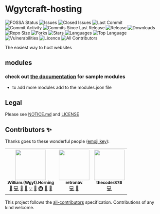 # Wgytcraft-hosting
![FOSSA Status](https://app.fossa.com/api/projects/git%2Bgithub.com%2Fwgytcraft%2Fwgytcraft-hosting.svg?type=shield) ![Issues](https://img.shields.io/github/issues/wgytcraft/wgytcraft-hosting?color=green&logo=github&logoColor=white) ![Closed Issues](https://img.shields.io/github/issues-closed/wgytcraft/wgytcraft-hosting?color=red&logo=github&logoColor=white) ![Last Commit](https://img.shields.io/github/last-commit/wgytcraft/wgytcraft-hosting?color=green&logo=github&logoColor=white) ![Commit Activity](https://img.shields.io/github/commit-activity/y/wgytcraft/wgytcraft-hosting?color=green&logo=github&logoColor=white) ![Commits Since Last Release](https://img.shields.io/github/commits-since/wgytcraft/wgytcraft-hosting/latest?color=green&include_prereleases&label=commits%20since%20last%20release&logo=github&logoColor=white&sort=semver) ![Release](https://img.shields.io/github/v/release/wgytcraft/wgytcraft-hosting?color=green&logo=github&logoColor=white) ![Downloads](https://img.shields.io/github/downloads/wgytcraft/wgytcraft-hosting/latest/total?color=green&logo=github&logoColor=white&sort=semver) ![Repo Size](https://img.shields.io/github/repo-size/wgytcraft/wgytcraft-hosting?color=green&logo=github&logoColor=white) ![Forks](https://img.shields.io/github/forks/wgytcraft/wgytcraft-hosting?color=green&logo=github-actions&logoColor=white) ![Stars](https://img.shields.io/github/stars/wgytcraft/wgytcraft-hosting?color=green&logo=github&logoColor=white) ![Languages](https://img.shields.io/github/languages/count/wgytcraft/wgytcraft-hosting?color=green&logo=github&logoColor=white) ![Top Language](https://img.shields.io/github/languages/top/wgytcraft/wgytcraft-hosting?color=green&logoColor=white) ![Vulnerabilities](https://img.shields.io/snyk/vulnerabilities/github/wgytcraft/wgytcraft-hosting?color=green&logo=synk&logoColor=white) ![Licence](https://img.shields.io/github/license/wgytcraft/wgytcraft-hosting?color=green&logo=repl.it&logoColor=white) ![All Contributors](https://img.shields.io/github/all-contributors/wgytcraft/wgytcraft-hosting/master?color=green&logo=github&logoColor=white)

The easiest way to host websites

## modules
### check out [the documentation](https://documentation.wgyt.tk/wgytcraft.cf/#modules) for sample modules
- to add more modules add to the modules.json file

## Legal
Please see [NOTICE.md](https://github.com/wgytcraft/wgytcraft-hosting/blob/master/NOTICE.md) and [LICENSE](https://github.com/wgytcraft/wgytcraft-hosting/blob/master/LICENSE)

## Contributors ✨

Thanks goes to these wonderful people ([emoji key](https://allcontributors.org/docs/en/emoji-key)):

<!-- ALL-CONTRIBUTORS-LIST:START - Do not remove or modify this section -->
<!-- prettier-ignore-start -->
<!-- markdownlint-disable -->
<table>
  <tr>
    <td align="center"><a href="http://wgyt.tk"><img src="https://avatars.githubusercontent.com/u/68466727?v=4?s=100" width="100px;" alt=""/><br /><sub><b>William (Wgyt) Horning</b></sub></a><br /><a href="https://github.com/wgytcraft/wgytcraft-hosting/issues?q=author%3Awgyt" title="Bug reports">🐛</a> <a href="https://github.com/wgytcraft/wgytcraft-hosting/commits?author=wgyt" title="Code">💻</a> <a href="https://github.com/wgytcraft/wgytcraft-hosting/commits?author=wgyt" title="Documentation">📖</a> <a href="#design-wgyt" title="Design">🎨</a> <a href="#example-wgyt" title="Examples">💡</a> <a href="#ideas-wgyt" title="Ideas, Planning, & Feedback">🤔</a> <a href="#infra-wgyt" title="Infrastructure (Hosting, Build-Tools, etc)">🚇</a> <a href="#maintenance-wgyt" title="Maintenance">🚧</a> <a href="https://github.com/wgytcraft/wgytcraft-hosting/pulls?q=is%3Apr+reviewed-by%3Awgyt" title="Reviewed Pull Requests">👀</a></td>
    <td align="center"><a href="https://retronbv.github.io"><img src="https://avatars.githubusercontent.com/u/49005044?v=4?s=100" width="100px;" alt=""/><br /><sub><b>retronbv</b></sub></a><br /><a href="https://github.com/wgytcraft/wgytcraft-hosting/commits?author=retronbv" title="Code">💻</a> <a href="#ideas-retronbv" title="Ideas, Planning, & Feedback">🤔</a></td>
    <td align="center"><a href="https://thecoder876.github.io"><img src="https://avatars.githubusercontent.com/u/76265544?v=4?s=100" width="100px;" alt=""/><br /><sub><b>thecoder876</b></sub></a><br /><a href="https://github.com/wgytcraft/wgytcraft-hosting/commits?author=thecoder876" title="Code">💻</a></td>
  </tr>
</table>

<!-- markdownlint-restore -->
<!-- prettier-ignore-end -->

<!-- ALL-CONTRIBUTORS-LIST:END -->

This project follows the [all-contributors](https://github.com/all-contributors/all-contributors) specification. Contributions of any kind welcome.
